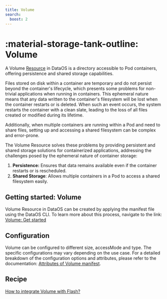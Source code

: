```yaml
---
title: Volume
search:
  boost: 2
---
```



# :material-storage-tank-outline: Volume

A Volume [Resource](/resources/) in DataOS is a directory accessible to Pod containers, offering persistence and shared storage capabilities. 

Files stored on disk within a container are temporary and do not persist beyond the container's lifecycle, which presents some problems for non-trivial applications when running in containers. This ephemeral nature means that any data written to the container's filesystem will be lost when the container restarts or is deleted. When such an event occurs, the system restarts the container with a clean slate, leading to the loss of all files created or modified during its lifetime. 

Additionally, when multiple containers are running within a Pod and need to share files, setting up and accessing a shared filesystem can be complex and error-prone.

The Volume Resource solves these problems by providing persistent and shared storage solutions for containerized applications, addressing the challenges posed by the ephemeral nature of container storage:

1. **Persistence:** Ensures that data remains available even if the container restarts or is rescheduled.
2. **Shared Storage**: Allows multiple containers in a Pod to access a shared filesystem easily.

## Getting started: Volume

Volume Resource in DataOS can be created by applying the manifest file using the DataOS CLI. To learn more about this process, navigate to the link: [Volume: Get started](/resources/volume/getting_started/)

## Configuration

Volume can be configured to different size, accessMode and type. The specific configurations may vary depending on the use case. For a detailed breakdown of the configuration options and attributes, please refer to the documentation: [Attributes of Volume manifest](/resources/volume/configuration/).

## Recipe

[How to integrate Volume with Flash?](/resources/volume/recipe/how_to_integrate_volume_with_flash/)